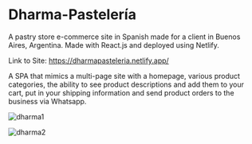 # Dharma-Pastelería
A pastry store e-commerce site in Spanish made for a client in Buenos Aires, Argentina. Made with React.js and deployed using Netlify.

Link to Site: https://dharmapasteleria.netlify.app/

A SPA that mimics a multi-page site with a homepage, various product categories, the ability to see product descriptions and add them to your cart, put in your shipping information and send product orders to the business via Whatsapp.



![dharma1](https://user-images.githubusercontent.com/61069716/177702716-9ae5d1ee-a019-4c38-80b4-a9bd2e257221.png)

![dharma2](https://user-images.githubusercontent.com/61069716/177702724-92f8a88b-e7d3-4aa1-82dd-210d72be5436.png)

